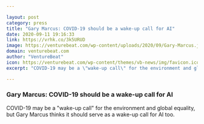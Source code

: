 ```yaml
---

layout: post
category: press
title: "Gary Marcus: COVID-19 should be a wake-up call for AI"
date: 2020-09-11 19:16:33
link: https://vrhk.co/3k5URUD
image: https://venturebeat.com/wp-content/uploads/2020/09/Gary-Marcus.jpg?w=1200&strip=all
domain: venturebeat.com
author: "VentureBeat"
icon: https://venturebeat.com/wp-content/themes/vb-news/img/favicon.ico
excerpt: "COVID-19 may be a \"wake-up call\" for the environment and global equality, but Gary Marcus thinks it should serve as a wake-up call for AI too."

---
```


### Gary Marcus: COVID-19 should be a wake-up call for AI

COVID-19 may be a "wake-up call" for the environment and global equality, but Gary Marcus thinks it should serve as a wake-up call for AI too.